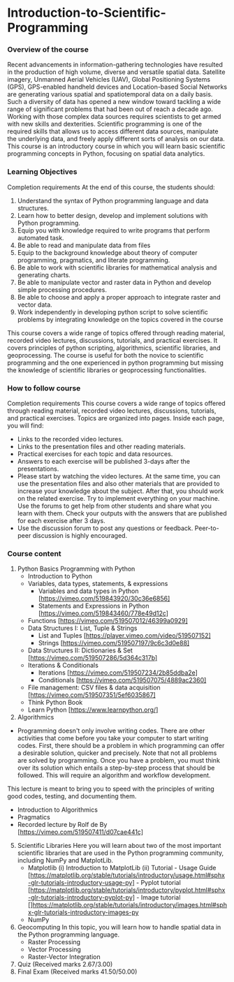 # Introduction-to-Scientific-Programming
### Overview of the course
Recent advancements in information-gathering technologies have resulted in the production of high volume, diverse and versatile spatial data. Satellite imagery, Unmanned Aerial Vehicles (UAV), Global Positioning Systems (GPS), GPS-enabled handheld devices and Location-based Social Networks are generating various spatial and spatiotemporal data on a daily basis. Such a diversity of data has opened a new window toward tackling a wide range of significant problems that had been out of reach a decade ago.
Working with those complex data sources requires scientists to get armed with new skills and dexterities. Scientific programming is one of the required skills that allows us to access different data sources, manipulate the underlying data, and freely apply different sorts of analysis on our data. This course is an introductory course in which you will learn basic scientific programming concepts in Python, focusing on spatial data analytics.

### Learning Objectives
Completion requirements
At the end of this course, the students should:

1.	Understand the syntax of Python programming language and data structures.
2.	Learn how to better design, develop and implement solutions with Python programming.
3.	Equip you with knowledge required to write programs that perform automated task.
4.	Be able to read and manipulate data from files
5.	Equip to the background knowledge about theory of computer programming, pragmatics, and literate programming.
6.	Be able to work with scientific libraries for mathematical analysis and generating charts. 
7.	Be able to manipulate vector and raster data in Python and develop simple processing procedures.
8.	Be able to choose and apply a proper approach to integrate raster and vector data.
9.	Work independently in developing python script to solve scientific problems by integrating knowledge on the topics covered in the course

This course covers a wide range of topics offered through reading material, recorded video lectures, discussions, tutorials, and practical exercises. It covers principles of python scripting, algorithmics, scientific libraries, and geoprocessing. The course is useful for both the novice to scientific programming and the one experienced in python programming but missing the knowledge of scientific libraries or geoprocessing functionalities.

### How to follow course
Completion requirements
This course covers a wide range of topics offered through reading material, recorded video lectures, discussions, tutorials, and practical exercises. Topics are organized into pages. Inside each page, you will find:

* Links to the recorded video lectures.
* Links to the presentation files and other reading materials.
* Practical exercises for each topic and data resources.
* Answers to each exercise will be published 3-days after the presentations.
* Please start by watching the video lectures. At the same time, you can use the presentation files and also other materials that are provided to increase your knowledge about the subject. After that, you should work on the related exercise. Try to implement everything on your machine. Use the forums to get help from other students and share what you learn with them. Check your outputs with the answers that are published for each exercise after 3 days.
* Use the discussion forum to post any questions or feedback. Peer-to-peer discussion is highly encouraged.

### Course content
1. Python Basics
     Programming with Python
     - Introduction to Python
     - Variables, data types, statements, & expressions
          * Variables and data types in Python [https://vimeo.com/519843920/30c36e6856]
          * Statements and Expressions in Python [https://vimeo.com/519843460/778e49d12c]
     - Functions [https://vimeo.com/519507012/46399a0929]
     - Data Structures I: List, Tuple & Strings
          * List and Tuples [https://player.vimeo.com/video/519507152]
          * Strings [https://vimeo.com/519507197/9c6c3d0e88]
     - Data Structures II: Dictionaries & Set [https://vimeo.com/519507286/5d364c317b]
     - Iterations & Conditionals
          * Iterations [https://vimeo.com/519507234/2b85ddba2e]
          * Conditionals [https://vimeo.com/519507075/4889ac2360]
     - File management: CSV files & data acquisition [https://vimeo.com/519507351/5ef6035867]
     - Think Python Book
     - Learn Python [https://www.learnpython.org/]
3. Algorithmics
* Programming doesn't only involve writing codes. There are other activities that come before you take your computer to start writing codes. First, there should be a problem in which programming can offer a desirable solution, quicker and precisely. Note that not all problems are solved by programming. Once you have a problem, you must think over its solution which entails a step-by-step process that should be followed. This will require an algorithm and workflow development.

This lecture is meant to bring you to speed with the principles of writing good codes, testing, and documenting them.
   - Introduction to Algorithmics
   - Pragmatics
   - Recorded lecture by Rolf de By [https://vimeo.com/519507411/d07cae441c]
5. Scientific Libraries
Here you will learn about two of the most important scientific libraries that are used in the Python programming community, including NumPy and MatplotLib.
   - Matplotlib
     (i) Introduction to MatplotLib
     (ii) Tutorial
          - Usage Guide [https://matplotlib.org/stable/tutorials/introductory/usage.html#sphx-glr-tutorials-introductory-usage-py]
          - Pyplot tutorial [https://matplotlib.org/stable/tutorials/introductory/pyplot.html#sphx-glr-tutorials-introductory-pyplot-py]
          - Image tutorial []https://matplotlib.org/stable/tutorials/introductory/images.html#sphx-glr-tutorials-introductory-images-py
   - NumPy
7. Geocomputing
In this topic, you will learn how to handle spatial data in the Python programming language.
   - Raster Processing
   - Vector Processing
   - Raster-Vector Integration
8. Quiz (Received marks 2.67/3.00)
9. Final Exam (Received marks 41.50/50.00)
